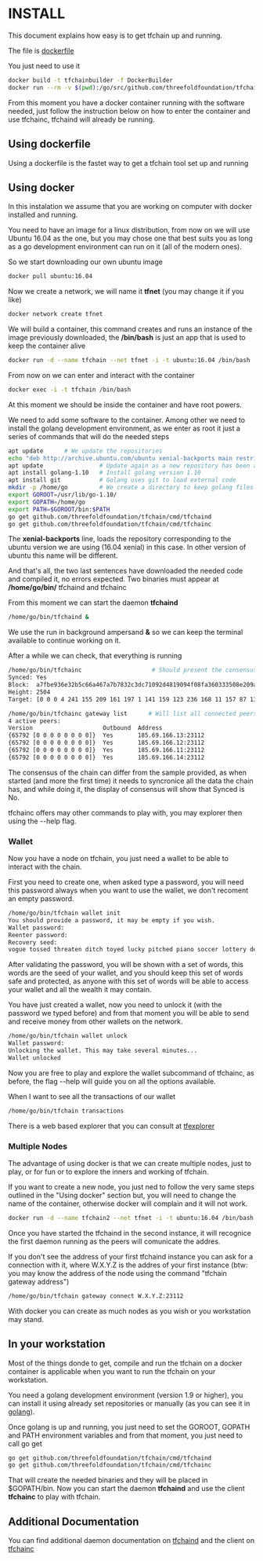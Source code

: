 # INSTALL #

This document explains how easy is to get tfchain up and running.

The file is [dockerfile](http://github.com/threefoldfoundation/tfchain/DockerBuilder)

You just need to use it

```bash
docker build -t tfchainbuilder -f DockerBuilder
docker run --rm -v $(pwd):/go/src/github.com/threefoldfoundation/tfchain tfchainbuilder
```

From this moment you have a docker container running with the software needed, just follow the instruction below on how to enter the container and use tfchainc, tfchaind will already be running.

## Using dockerfile ##

Using a dockerfile is the fastet way to get a tfchain tool set up and running

## Using docker ##

In this instalation we assume that you are working on computer with docker installed and running.

You need to have an image for a linux distribution, from now on we will use Ubuntu 16.04 as the one, but you may chose one that best suits you as long as a go development environment can run on it (all of the modern ones).

So we start downloading our own ubuntu image

```bash
docker pull ubuntu:16.04
```

Now we create a network, we will name it **tfnet** (you may change it if you like)

```bash
docker network create tfnet
```

We will build a container, this command creates and runs an instance of the image previously downloaded, the **/bin/bash** is just an app that is used to keep the container alive

```bash
docker run -d --name tfchain --net tfnet -i -t ubuntu:16.04 /bin/bash
```

From now on we can enter and interact with the container

```bash
docker exec -i -t tfchain /bin/bash
```

At this moment we should be inside the container and have root powers.

We need to add some software to the container. Among other we need to install the golang development environment, as we enter as root it just a series of commands that will do the needed steps

```bash
apt update      # We update the repositories
echo "deb http://archive.ubuntu.com/ubuntu xenial-backports main restricted universe multiverse" >> /etc/apt/sources.list   # we add the repository for golang
apt update                # Update again as a new repository has been added
apt install golang-1.10   # Install golang version 1.10
apt install git           # Golang uses git to load external code
mkdir -p /home/go         # We create a directory to keep golang files
export GOROOT=/usr/lib/go-1.10/
export GOPATH=/home/go
export PATH=$GOROOT/bin:$PATH
go get github.com/threefoldfoundation/tfchain/cmd/tfchaind
go get github.com/threefoldfoundation/tfchain/cmd/tfchainc
```

The **xenial-backports** line, loads the repository corresponding to the ubuntu version we are using (16.04 xenial) in this case. In other version of ubuntu this name will be different.

And that's all, the two last sentences have downloaded the needed code and compiled it, no errors expected. Two binaries must appear at **/home/go/bin/** tfchaind and tfchainc

From this moment we can start the daemon **tfchaind**

```bash
/home/go/bin/tfchaind &
```

We use the run in background ampersand **&** so we can keep the terminal available to continue working on it.

After a while we can check, that everything is running

```bash
/home/go/bin/tfchainc                    # Should present the consensus of the tfchaind
Synced: Yes
Block:  a7fbe936e32b5c66a467a7b7832c3dc71092d4819094f08fa360333508e209a5
Height: 2504
Target: [0 0 0 4 241 155 209 161 197 1 141 159 123 236 168 11 157 87 136 145 186 14 79 138 182 211 222 112 79 249 136 119]

/home/go/bin/tfchainc gateway list      # Will list all connected peers
4 active peers:
Version                    Outbound  Address
{65792 [0 0 0 0 0 0 0 0]}  Yes       185.69.166.13:23112
{65792 [0 0 0 0 0 0 0 0]}  Yes       185.69.166.12:23112
{65792 [0 0 0 0 0 0 0 0]}  Yes       185.69.166.11:23112
{65792 [0 0 0 0 0 0 0 0]}  Yes       185.69.166.14:23112
```

The consensus of the chain can differ from the sample provided, as when started (and more the first time) it needs to syncronice all the data the chain has, and while doing it, the display of consensus will show that Synced is No.

tfchainc offers may other commands to play with, you may explorer then using the --help flag.

### Wallet ###

Now you have a node on tfchain, you just need a wallet to be able to interact with the chain.

First you need to create one, when asked type a password, you will need this password always when you want to use the wallet, we don't recoment an empty password.

```bash
/home/go/bin/tfchain wallet init
You should provide a password, it may be empty if you wish.
Wallet password:
Reenter password:
Recovery seed:
vogue tossed threaten ditch toyed lucky pitched piano soccer lottery deepest asleep sadness rogue hiding eight goes energy yodel niece saucepan organs daft rarest sonic turnip maps dizzy acidic
```

After validating the password, you will be shown with a set of words, this words are the seed of your wallet, and you should keep this set of words safe and protected, as anyone with this set of words will be able to access your wallet and all the wealth it may contain.

You have just created a wallet, now you need to unlock it (with the password we typed before) and from that moment you will be able to send and receive money from other wallets on the network.

```bash
/home/go/bin/tfchain wallet unlock
Wallet password:
Unlocking the wallet. This may take several minutes...
Wallet unlocked
```

Now you are free to play and explore the wallet subcommand of tfchainc, as before, the flag --help will guide you on all the options available.

When I want to see all the transactions of our wallet

```bash
/home/go/bin/tfchain transactions
```

There is a web based explorer that you can consult at [tfexplorer](http://185.69.166.12:2015/)

### Multiple Nodes ###

The advantage of using docker is that we can create multiple nodes, just to play, or for fun or to explore the inners and working of tfchain.

If you want to create a new node, you just ned to follow the very same steps outlined in the "Using docker" section but, you will need to change the name of the container, otherwise docker will complain and it will not work.

```bash
docker run -d --name tfchain2 --net tfnet -i -t ubuntu:16.04 /bin/bash
```

Once you have started the tfchaind in the second instance, it will recognice the first daemon running as the peers will comunicate the addres.

If you don't see the address of your first tfchaind instance you can ask for a connection with it, where W.X.Y.Z is the addres of your first instance (btw: you may know the address of the node using the command "tfchain gateway address")

```bash
/home/go/bin/tfchain gateway connect W.X.Y.Z:23112
```

With docker you can create as much nodes as you wish or you workstation may stand.

## In your workstation ##

Most of the things donde to get, compile and run the tfchain on a docker container is applicable when you want to run the tfchain on your workstation.

You need a golang development environment (version 1.9 or higher), you can install it using already set repositories or manually (as you can see it in [golang](http://golang.org/dl)).

Once golang is up and running, you just need to set the GOROOT, GOPATH and PATH environment variables and from that moment, you just need to call go get

```bash
go get github.com/threefoldfoundation/tfchain/cmd/tfchaind
go get github.com/threefoldfoundation/tfchain/cmd/tfchainc
```

That will create the needed binaries and they will be placed in $GOPATH/bin. Now you can start the daemon **tfchaind** and use the client **tfchainc** to play with tfchain.

## Additional Documentation ##

You can find additional daemon documentation on [tfchaind](http://github.com/threefoldfoundation/tfchain/doc/tfchaind.md) and the client on [tfchainc](http://github.com/threefoldfoundation/tfchain/doc/tfchainc.md)
